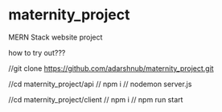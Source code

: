 # maternity_project
MERN Stack website project


how to try out???

//git clone https://github.com/adarshnub/maternity_project.git

//cd  maternity_project/api
// npm i 
// nodemon server.js
    
//cd maternity_project/client
    // npm i
   // npm run start


